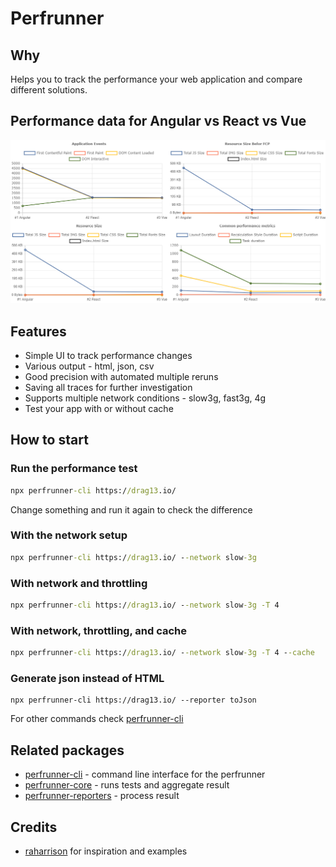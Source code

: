 # Perfrunner

## Why

Helps you to track the performance your web application and compare different solutions.

## Performance data for Angular vs React vs Vue

![default-html-reporter-example-angular-react-vue.PNG](./packages/perfrunner-cli/docs/default-html-reporter-example-angular-react-vue.PNG)

## Features

* Simple UI to track performance changes
* Various output - html, json, csv
* Good precision with automated multiple reruns
* Saving all traces for further investigation
* Supports multiple network conditions - slow3g, fast3g, 4g
* Test your app with or without cache

## How to start

### Run the performance test

```cmd
npx perfrunner-cli https://drag13.io/
```

Change something and run it again to check the difference

### With the network setup

```cmd
npx perfrunner-cli https://drag13.io/ --network slow-3g
```

### With network and throttling

```cmd
npx perfrunner-cli https://drag13.io/ --network slow-3g -T 4
```

### With network, throttling, and cache

```cmd
npx perfrunner-cli https://drag13.io/ --network slow-3g -T 4 --cache
```

### Generate json instead of HTML

```
npx perfrunner-cli https://drag13.io/ --reporter toJson
```

For other commands check [perfrunner-cli]()

## Related packages

* [perfrunner-cli]() - command line interface for the perfrunner
* [perfrunner-core]() - runs tests and aggregate result
* [perfrunner-reporters]() - process result

## Credits

* [raharrison](https://github.com/raharrison) for inspiration and examples
